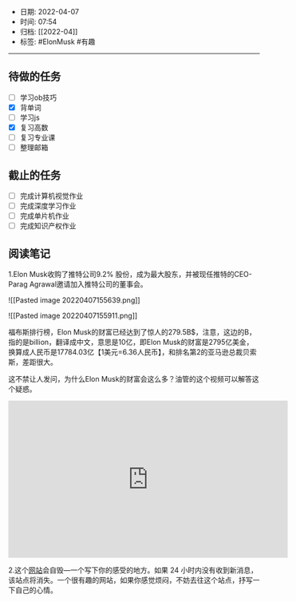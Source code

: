 - 日期: 2022-04-07
- 时间: 07:54
- 归档: [[2022-04]]
- 标签: #ElonMusk  #有趣
---

## 待做的任务

- [ ] 学习ob技巧
- [x] 背单词
- [ ] 学习js
- [x] 复习高数
- [ ] 复习专业课
- [ ] 整理邮箱

## 截止的任务

- [ ] 完成计算机视觉作业
- [ ] 完成深度学习作业
- [ ] 完成单片机作业
- [ ] 完成知识产权作业

## 阅读笔记

1.Elon Musk收购了推特公司9.2% 股份，成为最大股东，并被现任推特的CEO-Parag Agrawal邀请加入推特公司的董事会。

![[Pasted image 20220407155639.png]]

![[Pasted image 20220407155911.png]]

福布斯排行榜，Elon Musk的财富已经达到了惊人的279.5B$，注意，这边的B，指的是billion，翻译成中文，意思是10亿，即Elon Musk的财富是2795亿美金，换算成人民币是17784.03亿【1美元=6.36人民币】，和排名第2的亚马逊总裁贝索斯，差距很大。

这不禁让人发问，为什么Elon Musk的财富会这么多？油管的这个视频可以解答这个疑惑。

<iframe width="560" height="315" src="https://www.youtube-nocookie.com/embed/1YDuJOYfdLM" title="YouTube video player" frameborder="0" allow="accelerometer; autoplay; clipboard-write; encrypted-media; gyroscope; picture-in-picture" allowfullscreen></iframe>

2.这个[网站](https://www.thiswebsitewillselfdestruct.com/)会自毁—一个写下你的感受的地方。如果 24 小时内没有收到新消息，该站点将消失。一个很有趣的网站，如果你感觉烦闷，不妨去往这个站点，抒写一下自己的心情。

